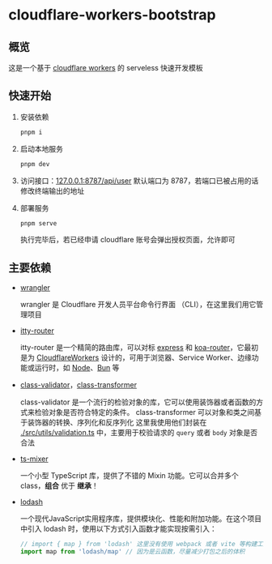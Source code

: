 # cloudflare-workers-bootstrap

## 概览

这是一个基于 [cloudflare workers](https://developers.cloudflare.com/workers/) 的 serveless 快速开发模板





## 快速开始

1. 安装依赖

   ```bash
   pnpm i
   ```
   
2. 启动本地服务

   ```bash
   pnpm dev
   ```

3. 访问接口：[127.0.0.1:8787/api/user](http://127.0.0.1:8787/api/user)
   默认端口为 8787，若端口已被占用的话修改终端输出的地址

4. 部署服务

   ```bash
   pnpm serve
   ```
   
   执行完毕后，若已经申请 cloudflare 账号会弹出授权页面，允许即可





## 主要依赖

- [wrangler](https://developers.cloudflare.com/workers/wrangler/)

  wrangler 是 Cloudflare 开发人员平台命令行界面 （CLI），在这里我们用它管理项目

- [itty-router](https://github.com/kwhitley/itty-router)
  
  itty-router 是一个精简的路由库，可以对标 [express](https://github.com/expressjs/express) 和 [koa-router](https://github.com/ZijianHe/koa-router)，它最初是为 [CloudflareWorkers](https://itty.dev/itty-router/runtimes#Cloudflare%20Workers) 设计的，可用于浏览器、Service Worker、边缘功能或运行时，如 [Node](https://itty.dev/itty-router/runtimes#Node)、[Bun](https://itty.dev/itty-router/runtimes#Bun) 等

- [class-validator](https://github.com/typestack/class-validator)，[class-transformer](https://github.com/typestack/class-validator)
  
  class-validator 是一个流行的检验对象的库，它可以使用装饰器或者函数的方式来检验对象是否符合特定的条件。
  class-transformer 可以对象和类之间基于装饰器的转换、序列化和反序列化
  这里我使用他们封装在 [./src/utils/validation.ts](./src/utils/validation.ts) 中，主要用于校验请求的 `query` 或者 `body` 对象是否合法

- [ts-mixer](https://github.com/tannerntannern/ts-mixer)
  
  一个小型 TypeScript 库，提供了不错的 Mixin 功能。它可以合并多个 class，**组合** 优于 **继承**！

- [lodash](https://github.com/lodash/lodash)

  一个现代JavaScript实用程序库，提供模块化、性能和附加功能。在这个项目中引入 lodash 时，使用以下方式引入函数才能实现按需引入：

  ```typescript
  // import { map } from 'lodash' 这里没有使用 webpack 或者 vite 等构建工具，无法自动 treeshake
  import map from 'lodash/map' // 因为是云函数，尽量减少打包之后的体积
  ```
